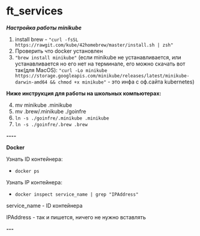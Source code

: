 # ft_services

***Настройкa работы minikube***

1) install brew - `"curl -fsSL https://rawgit.com/kube/42homebrew/master/install.sh | zsh"`
2) Проверить что docker установлен
3) `"brew install minikube"` (если minikube не устанавливается, или устанавливается но его нет на терминале, его можно скачать вот так(для MacOS): 
`"curl -Lo minikube https://storage.googleapis.com/minikube/releases/latest/minikube-darwin-amd64 && chmod +x minikube"` - это инфа с оф.сайта kubernetes)

**Ниже инструкция для работы на школьных компьютерах:**

4) mv minikube .minikube
5) mv .brew/.minikube ./goinfre
6) `ln -s ./goinfre/.minikube .minikube`
7) `ln -s ./goinfre/.brew .brew`


***----***

**Docker**

Узнать ID контейнера:

 - `docker ps`

Узнать IP контейнера:

 - `docker inspect service_name | grep "IPAddress"`
 
 service_name - ID контейнера
 
 IPAddress - так и пишется, ничего не нужно вставлять
 
***---***
